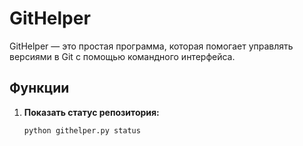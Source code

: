 # GitHelper

GitHelper — это простая программа, которая помогает управлять версиями в Git с помощью командного интерфейса.

## Функции

1. **Показать статус репозитория:**
   ```bash
   python githelper.py status
